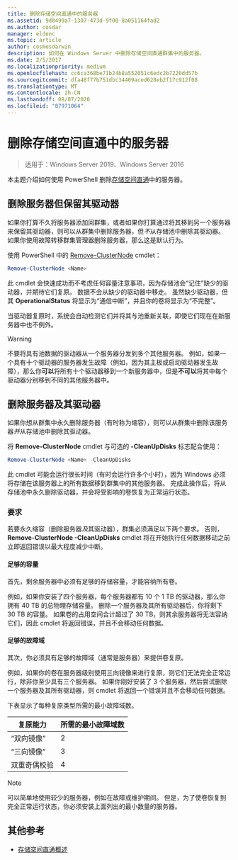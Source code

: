 ```yaml
---
title: 删除存储空间直通中的服务器
ms.assetid: 9d8499a7-1307-473d-9f00-8a051164fad2
ms.author: cosdar
manager: eldenc
ms.topic: article
author: cosmosdarwin
description: 如何在 Windows Server 中删除存储空间直通群集中的服务器。
ms.date: 2/5/2017
ms.localizationpriority: medium
ms.openlocfilehash: cc6ca368be71b24b8a552051c6edc2b7220dd57b
ms.sourcegitcommit: dfa48f77b751dbc34409aced628eb2f17c912f08
ms.translationtype: MT
ms.contentlocale: zh-CN
ms.lasthandoff: 08/07/2020
ms.locfileid: "87971064"
---
```

# <a name="removing-servers-in-storage-spaces-direct"></a>删除存储空间直通中的服务器

>适用于：Windows Server 2019、Windows Server 2016

本主题介绍如何使用 PowerShell 删除[存储空间直通](storage-spaces-direct-overview.md)中的服务器。

## <a name="remove-a-server-but-leave-its-drives"></a>删除服务器但保留其驱动器

如果你打算不久将服务器添加回群集，或者如果你打算通过将其移到另一个服务器来保留其驱动器，则可以从群集中删除服务器，但*不*从存储池中删除其驱动器。 如果你使用故障转移群集管理器删除服务器，那么这是默认行为。

使用 PowerShell 中的 [Remove-ClusterNode](/previous-versions/windows/it-pro/windows-server-2012-R2-and-2012/hh831694(v=ws.11)) cmdlet：

```PowerShell
Remove-ClusterNode <Name>
```

此 cmdlet 会快速成功而不考虑任何容量注意事项，因为存储池会“记住”缺少的驱动器，并期待它们复原。 数据不会从缺少的驱动器中移走。 虽然缺少驱动器，但其 **OperationalStatus** 将显示为“通信中断”，并且你的卷将显示为“不完整”。

当驱动器复原时，系统会自动检测它们并将其与池重新关联，即使它们现在在新服务器中也不例外。

   >[!WARNING]
   > 不要将具有池数据的驱动器从一个服务器分发到多个其他服务器。 例如，如果一个具有十个驱动器的服务器发生故障（例如，因为其主板或启动驱动器发生故障），那么你**可以**将所有十个驱动器移到一个新服务器中，但是**不可以**将其中每个驱动器分别移到不同的其他服务器中。

## <a name="remove-a-server-and-its-drives"></a>删除服务器及其驱动器

如果你想从群集中永久删除服务器（有时称为缩容），则可以从群集中删除该服务器*并*从存储池中删除其驱动器。

将 **Remove-ClusterNode** cmdlet 与可选的 **-CleanUpDisks** 标志配合使用：

```PowerShell
Remove-ClusterNode <Name> -CleanUpDisks
```

此 cmdlet 可能会运行很长时间（有时会运行许多个小时），因为 Windows 必须将存储在该服务器上的所有数据移到群集中的其他服务器。 完成此操作后，将从存储池中永久删除驱动器，并会将受影响的卷恢复为正常运行状态。

### <a name="requirements"></a>要求

若要永久缩容（删除服务器*及*其驱动器），群集必须满足以下两个要求。 否则，**Remove-ClusterNode -CleanUpDisks** cmdlet 将在开始执行任何数据移动之前立即返回错误以最大程度减少中断。

#### <a name="enough-capacity"></a>足够的容量

首先，剩余服务器中必须有足够的存储容量，才能容纳所有卷。

例如，如果你安装了四个服务器，每个服务器都有 10 个 1 TB 的驱动器，那么你拥有 40 TB 的总物理存储容量。 删除一个服务器及其所有驱动器后，你将剩下 30 TB 的容量。 如果卷的占用空间合计超过了 30 TB，则其余服务器将无法容纳它们，因此 cmdlet 将返回错误，并且不会移动任何数据。

#### <a name="enough-fault-domains"></a>足够的故障域

其次，你必须具有足够的故障域（通常是服务器）来提供卷复原。

例如，如果你的卷在服务器级别使用三向镜像来进行复原，则它们无法完全正常运行，除非你至少具有三个服务器。 如果你刚好安装了 3 个服务器，然后尝试删除一个服务器及其所有驱动器，则 cmdlet 将返回一个错误并且不会移动任何数据。

下表显示了每种复原类型所需的最小故障域数。

|    复原能力          |    所需的最小故障域数   |
|------------------------|-------------------------------------|
|    “双向镜像”      |    2                                |
|    “三向镜像”    |    3                                |
|    双重奇偶校验         |    4                                |

   >[!NOTE]
   > 可以简单地使用较少的服务器，例如在故障或维护期间。 但是，为了使卷恢复到完全正常运行状态，你必须安装上面列出的最小数量的服务器。

## <a name="additional-references"></a>其他参考

- [存储空间直通概述](storage-spaces-direct-overview.md)
